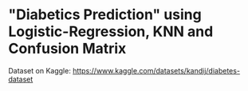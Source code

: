 # "Diabetics Prediction" using Logistic-Regression, KNN and Confusion Matrix
Dataset on Kaggle: https://www.kaggle.com/datasets/kandij/diabetes-dataset
